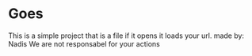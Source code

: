 # Goes
This is a simple project that is a file if it opens it loads your url. 
made by: Nadis
We are not responsabel for your actions 
